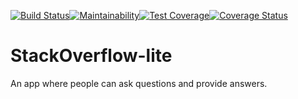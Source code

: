 [![Build Status](https://travis-ci.org/mrSerious/StackOverflow-lite.svg?branch=master)](https://travis-ci.org/mrSerious/StackOverflow-lite)[![Maintainability](https://api.codeclimate.com/v1/badges/2860441e7cd06b1d5439/maintainability)](https://codeclimate.com/github/mrSerious/StackOverflow-lite/maintainability)[![Test Coverage](https://api.codeclimate.com/v1/badges/2860441e7cd06b1d5439/test_coverage)](https://codeclimate.com/github/mrSerious/StackOverflow-lite/test_coverage)[![Coverage Status](https://coveralls.io/repos/github/mrSerious/StackOverflow-lite/badge.svg?branch=master)](https://coveralls.io/github/mrSerious/StackOverflow-lite?branch=master)

# StackOverflow-lite
An app where people can ask questions and provide answers.
